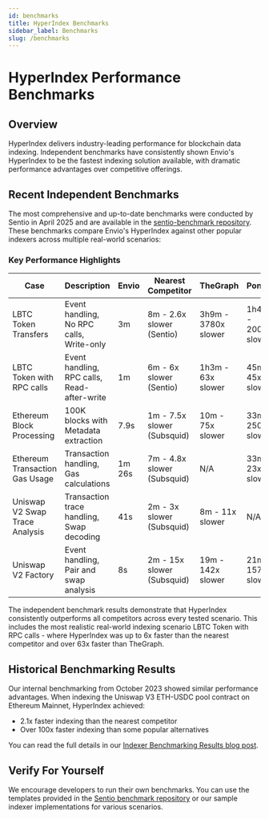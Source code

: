 ```yaml
---
id: benchmarks
title: HyperIndex Benchmarks
sidebar_label: Benchmarks
slug: /benchmarks
---
```


# HyperIndex Performance Benchmarks

## Overview

HyperIndex delivers industry-leading performance for blockchain data indexing. Independent benchmarks have consistently shown Envio's HyperIndex to be the fastest indexing solution available, with dramatic performance advantages over competitive offerings.

## Recent Independent Benchmarks

The most comprehensive and up-to-date benchmarks were conducted by Sentio in April 2025 and are available in the [sentio-benchmark repository](https://github.com/enviodev/sentio-benchmark). These benchmarks compare Envio's HyperIndex against other popular indexers across multiple real-world scenarios:

### Key Performance Highlights

| Case                           | Description                                 | Envio  | Nearest Competitor          | TheGraph            | Ponder               |
| ------------------------------ | ------------------------------------------- | ------ | --------------------------- | ------------------- | -------------------- |
| LBTC Token Transfers           | Event handling, No RPC calls, Write-only    | 3m     | 8m - 2.6x slower (Sentio)   | 3h9m - 3780x slower | 1h40m - 2000x slower |
| LBTC Token with RPC calls      | Event handling, RPC calls, Read-after-write | 1m     | 6m - 6x slower (Sentio)     | 1h3m - 63x slower   | 45m - 45x slower     |
| Ethereum Block Processing      | 100K blocks with Metadata extraction        | 7.9s   | 1m - 7.5x slower (Subsquid) | 10m - 75x slower    | 33m - 250x slower    |
| Ethereum Transaction Gas Usage | Transaction handling, Gas calculations      | 1m 26s | 7m - 4.8x slower (Subsquid) | N/A                 | 33m - 23x slower     |
| Uniswap V2 Swap Trace Analysis | Transaction trace handling, Swap decoding   | 41s    | 2m - 3x slower (Subsquid)   | 8m - 11x slower     | N/A                  |
| Uniswap V2 Factory             | Event handling, Pair and swap analysis      | 8s     | 2m - 15x slower (Subsquid)  | 19m - 142x slower   | 21m - 157x slower    |

The independent benchmark results demonstrate that HyperIndex consistently outperforms all competitors across every tested scenario. This includes the most realistic real-world indexing scenario LBTC Token with RPC calls - where HyperIndex was up to 6x faster than the nearest competitor and over 63x faster than TheGraph.

## Historical Benchmarking Results

Our internal benchmarking from October 2023 showed similar performance advantages. When indexing the Uniswap V3 ETH-USDC pool contract on Ethereum Mainnet, HyperIndex achieved:

- 2.1x faster indexing than the nearest competitor
- Over 100x faster indexing than some popular alternatives

You can read the full details in our [Indexer Benchmarking Results blog post](/blog/indexer-benchmarking-results).

## Verify For Yourself

We encourage developers to run their own benchmarks. You can use the templates provided in the [Sentio benchmark repository](https://github.com/sentioxyz/indexer-benchmark) or our sample indexer implementations for various scenarios.

